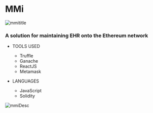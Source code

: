 # MMi
![mmititle](https://imgur.com/IsUFRqp.png)
### A solution for maintaining EHR onto the Ethereum network 

- TOOLS USED
    - Truffle
    - Ganache
    - ReactJS
    - Metamask
  
- LANGUAGES
    - JavaScript
    - Solidity

![mmiDesc](https://imgur.com/8cudLB3.png)
